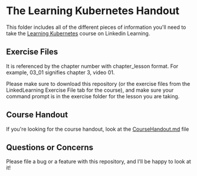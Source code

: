 # The Learning Kubernetes Handout

This folder includes all of the different pieces of information you'll need to take the [Learning Kubernetes](https://www.linkedin.com/learning/learning-kubernetes/) course on Linkedin Learning.

## Exercise Files

It is referenced by the chapter number with chapter_lesson format. For example, 03_01 signifies chapter 3, video 01.

Please make sure to download this repository (or the exercise files from the LinkedLearning Exercise File tab for the course), and make sure your command prompt is in the exercise folder for the lesson you are taking.

## Course Handout

If you're looking for the course handout, look at the [CourseHandout.md](CourseHandout.md) file

## Questions or Concerns

Please file a bug or a feature with this repository, and I'll be happy to look at it!
